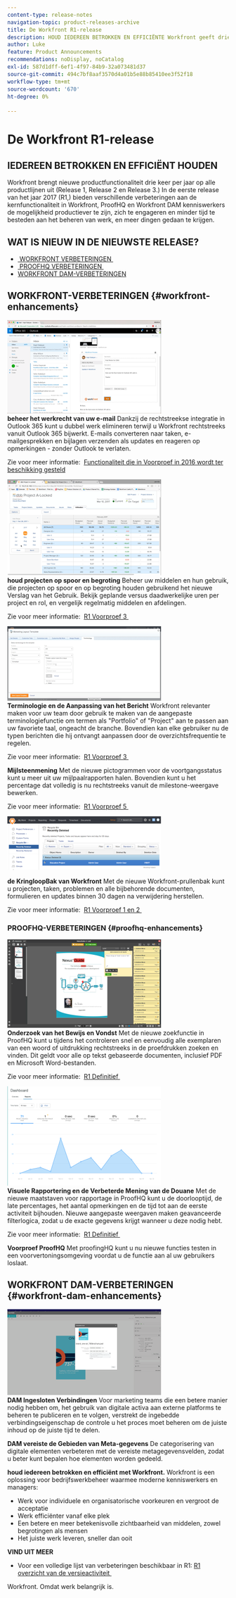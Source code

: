 ```yaml
---
content-type: release-notes
navigation-topic: product-releases-archive
title: De Workfront R1-release
description: HOUD IEDEREEN BETROKKEN EN EFFICIËNTE Workfront geeft drie keer per jaar nieuwe productfunctionaliteit aan alle productlijnen (Versie 1, Versie 2, en Versie 3.) In de eerste release van het jaar 2017 (R1,) bieden verschillende verbeteringen aan de kernfunctionaliteit in Workfront, ProofHQ en Workfront DAM kenniswerkers de mogelijkheid productiever te zijn, zich te engageren en minder tijd te besteden aan het beheren van werk, en meer dingen gedaan te krijgen.
author: Luke
feature: Product Announcements
recommendations: noDisplay, noCatalog
exl-id: 587d1dff-6ef1-4f97-84b9-32a073481d37
source-git-commit: 494c7bf8aaf3570d4a01b5e88b85410ee3f52f18
workflow-type: tm+mt
source-wordcount: '670'
ht-degree: 0%

---
```


# De Workfront R1-release

## IEDEREEN BETROKKEN EN EFFICIËNT HOUDEN

Workfront brengt nieuwe productfunctionaliteit drie keer per jaar op alle productlijnen uit (Release 1, Release 2 en Release 3.) In de eerste release van het jaar 2017 (R1,) bieden verschillende verbeteringen aan de kernfunctionaliteit in Workfront, ProofHQ en Workfront DAM kenniswerkers de mogelijkheid productiever te zijn, zich te engageren en minder tijd te besteden aan het beheren van werk, en meer dingen gedaan te krijgen.

## WAT IS NIEUW IN DE NIEUWSTE RELEASE?

* [&#x200B; WORKFRONT VERBETERINGEN &#x200B;](#workfront-enhancements)
* [&#x200B; PROOFHQ VERBETERINGEN &#x200B;](#proofhq-enhancements)
* [WORKFRONT DAM-VERBETERINGEN](#workfront-dam-enhancements)

## WORKFRONT-VERBETERINGEN {#workfront-enhancements}

![&#x200B; Outlook_365_Integration_1.png &#x200B;](assets/outlook-365-integration-1-350x212.png)\
**beheer het werkrecht van uw e-mail**
Dankzij de rechtstreekse integratie in Outlook 365 kunt u dubbel werk elimineren terwijl u Workfront rechtstreeks vanuit Outlook 365 bijwerkt. E-mails converteren naar taken, e-mailgesprekken en bijlagen verzenden als updates en reageren op opmerkingen - zonder Outlook te verlaten.

Zie voor meer informatie:  [&#x200B; Functionaliteit die in Voorproef in 2016 wordt ter beschikking gesteld &#x200B;](../../../../product-announcements/product-releases/quarterly-release-archive/r1-release-activity/available-in-preview-in-2016.md)

![&#x200B; leiden het werk van e-mail &#x200B;](assets/mceclip0-350x218.png)\
**houd projecten op spoor en begroting**
Beheer uw middelen en hun gebruik, die projecten op spoor en op begroting houden gebruikend het nieuwe Verslag van het Gebruik. Bekijk geplande versus daadwerkelijke uren per project en rol, en vergelijk regelmatig middelen en afdelingen.

Zie voor meer informatie:  [&#x200B; R1 Voorproef 3 &#x200B;](../../../../product-announcements/product-releases/quarterly-release-archive/r1-release-activity/r1-preview-3.md)

![&#x200B; houd projecten op spoor &#x200B;](assets/mceclip1-350x169.png)\
**Terminologie en de Aanpassing van het Bericht**
Workfront relevanter maken voor uw team door gebruik te maken van de aangepaste terminologiefunctie om termen als &quot;Portfolio&quot; of &quot;Project&quot; aan te passen aan uw favoriete taal, ongeacht de branche. Bovendien kan elke gebruiker nu de typen berichten die hij ontvangt aanpassen door de overzichtsfrequentie te regelen.

Zie voor meer informatie:  [&#x200B; R1 Voorproef 3 &#x200B;](../../../../product-announcements/product-releases/quarterly-release-archive/r1-release-activity/r1-preview-3.md)

**Mijlsteenmening**
Met de nieuwe pictogrammen voor de voortgangsstatus kunt u meer uit uw mijlpaalrapporten halen. Bovendien kunt u het percentage dat volledig is nu rechtstreeks vanuit de milestone-weergave bewerken.

Zie voor meer informatie:  [&#x200B; R1 Voorproef 5 &#x200B;](../../../../product-announcements/product-releases/quarterly-release-archive/r1-release-activity/r1-preview-5.md)

![&#x200B; de mening van Mijlpaal &#x200B;](assets/mceclip3-350x122.png)

**de KringloopBak van Workfront**
Met de nieuwe Workfront-prullenbak kunt u projecten, taken, problemen en alle bijbehorende documenten, formulieren en updates binnen 30 dagen na verwijdering herstellen.

Zie voor meer informatie:  [&#x200B; R1 Voorproef 1 en 2 &#x200B;](../../../../product-announcements/product-releases/quarterly-release-archive/r1-release-activity/r1-peview-1-and-2.md)

### PROOFHQ-VERBETERINGEN {#proofhq-enhancements}

![&#x200B; Verbeteringen ProofHQ &#x200B;](assets/mceclip4-350x201.png)\
**Onderzoek van het Bewijs en Vondst**
Met de nieuwe zoekfunctie in ProofHQ kunt u tijdens het controleren snel en eenvoudig alle exemplaren van een woord of uitdrukking rechtstreeks in de proefdrukken zoeken en vinden. Dit geldt voor alle op tekst gebaseerde documenten, inclusief PDF en Microsoft Word-bestanden.

Zie voor meer informatie:  [&#x200B; R1 Definitief &#x200B;](../../../../product-announcements/product-releases/quarterly-release-archive/r1-release-activity/r1-final.md)

![&#x200B; onderzoek van het proef en vind &#x200B;](assets/mceclip5-350x226.png)\
**Visuele Rapportering en de Verbeterde Mening van de Douane**
Met de nieuwe maatstaven voor rapportage in ProofHQ kunt u de doorlooptijd, de late percentages, het aantal opmerkingen en de tijd tot aan de eerste activiteit bijhouden. Nieuwe aangepaste weergaven maken geavanceerde filterlogica, zodat u de exacte gegevens krijgt wanneer u deze nodig hebt.

Zie voor meer informatie:  [&#x200B; R1 Definitief &#x200B;](../../../../product-announcements/product-releases/quarterly-release-archive/r1-release-activity/r1-final.md)

**Voorproef ProofHQ**
Met proofingHQ kunt u nu nieuwe functies testen in een voorvertoningsomgeving voordat u de functie aan al uw gebruikers loslaat.

## WORKFRONT DAM-VERBETERINGEN {#workfront-dam-enhancements}

![&#x200B; Workfront DAM verhogingen &#x200B;](assets/mceclip6-350x195.png)\
**DAM Ingesloten Verbindingen**
Voor marketing teams die een betere manier nodig hebben om, het gebruik van digitale activa aan externe platforms te beheren te publiceren en te volgen, verstrekt de ingebedde verbindingseigenschap de controle u het proces moet beheren om de juiste inhoud op de juiste tijd te delen.

**DAM vereiste de Gebieden van Meta-gegevens**
De categorisering van digitale elementen verbeteren met de vereiste metagegevensvelden, zodat u beter kunt bepalen hoe elementen worden gedeeld.

**houd iedereen betrokken en efficiënt met Workfront.**
Workfront is een oplossing voor bedrijfswerkbeheer waarmee moderne kenniswerkers en managers:

* Werk voor individuele en organisatorische voorkeuren en vergroot de acceptatie
* Werk efficiënter vanaf elke plek
* Een betere en meer betekenisvolle zichtbaarheid van middelen, zowel begrotingen als mensen
* Het juiste werk leveren, sneller dan ooit

**VIND UIT MEER**

* Voor een volledige lijst van verbeteringen beschikbaar in R1: [&#x200B; R1 overzicht van de versieactiviteit &#x200B;](../../../../product-announcements/product-releases/quarterly-release-archive/r1-release-activity/r1-release-activity-overview.md)

Workfront. Omdat werk belangrijk is.
